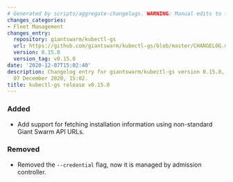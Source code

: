 ```yaml
---
# Generated by scripts/aggregate-changelogs. WARNING: Manual edits to this files will be overwritten.
changes_categories:
- Fleet Management
changes_entry:
  repository: giantswarm/kubectl-gs
  url: https://github.com/giantswarm/kubectl-gs/blob/master/CHANGELOG.md#0150---2020-12-07
  version: 0.15.0
  version_tag: v0.15.0
date: '2020-12-07T15:02:40'
description: Changelog entry for giantswarm/kubectl-gs version 0.15.0, published on
  07 December 2020, 15:02.
title: kubectl-gs release v0.15.0
---
```


### Added
- Add support for fetching installation information using non-standard Giant Swarm API URLs.
### Removed
- Removed the `--credential` flag, now it is managed by admission controller.
